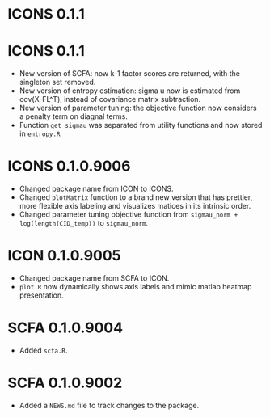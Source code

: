 # ICONS 0.1.1
# ICONS 0.1.1
* New version of SCFA: now k-1 factor scores are returned, with the singleton set removed.
* New version of entropy estimation: sigma u now is estimated from cov(X-FL^T), instead of covariance matrix subtraction.
* New version of parameter tuning: the objective function now considers a penalty term on diagnal terms.
* Function `get_sigmau` was separated from utility functions and now stored in `entropy.R` 

# ICONS 0.1.0.9006
* Changed package name from ICON to ICONS.
* Changed `plotMatrix` function to a brand new version that has prettier, more flexible axis labeling and visualizes matices in its intrinsic order.
* Changed parameter tuning objective function from `sigmau_norm + log(length(CID_temp))` to `sigmau_norm`.


# ICON 0.1.0.9005

* Changed package name from SCFA to ICON.
* `plot.R` now dynamically shows axis labels and mimic matlab heatmap presentation.

# SCFA 0.1.0.9004

* Added `scfa.R`.

# SCFA 0.1.0.9002

* Added a `NEWS.md` file to track changes to the package.
